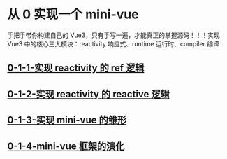# 从 0 实现一个 mini-vue

手把手带你构建自己的 Vue3，只有手写一遍，才能真正的掌握源码！！！实现 Vue3 中的核心三大模块：reactivity 响应式、runtime 运行时、compiler 编译

## [0-1-1-实现 reactivity 的 ref 逻辑](./0-1-1-实现%20reactivity%20的%20ref%20逻辑/README.md)

## [0-1-2-实现 reactivity 的 reactive 逻辑](./0-1-2-实现%20reactivity%20的%20reactive%20逻辑/README.md)

## [0-1-3-实现 mini-vue 的雏形](./0-1-3-实现%20mini-vue%20的雏形/README.md)

## [0-1-4-mini-vue 框架的演化](./0-1-4-mini-vue%20框架的演化/README.md)
